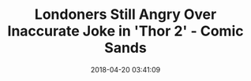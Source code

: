 ---
date: 2018-04-20 03:41:09
link:
  source: pocket
  source_url: https://getpocket.com
  text: Londoners Still Angry Over Inaccurate Joke in 'Thor 2' - Comic Sands
  url: https://www.comicsands.com/london-commuters-upset-about-thor-2560949155.html
slug: londoners-still-angry-over-inaccurate-joke-in-thor-2-comic-sands
source: pocket
title: Londoners Still Angry Over Inaccurate Joke in 'Thor 2' - Comic Sands
syndicated:
- type: twitter
  url: https://twitter.com/roytang/statuses/987204817692123137/
- type: facebook
  url: https://www.facebook.com/stephen.roy.tang/posts/10156583534563912
---